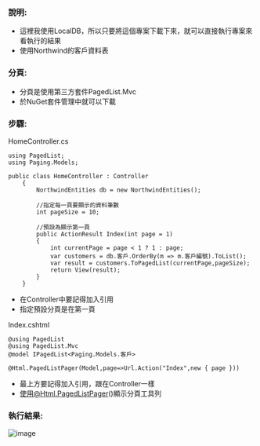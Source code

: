 ### 說明:
* 這裡我使用LocalDB，所以只要將這個專案下載下來，就可以直接執行專案來看執行的結果
* 使用Northwind的客戶資料表

### 分頁:
* 分頁是使用第三方套件PagedList.Mvc
* 於NuGet套件管理中就可以下載

### 步驟:

HomeController.cs
```
using PagedList;
using Paging.Models;
```
```
public class HomeController : Controller
    {
        NorthwindEntities db = new NorthwindEntities();

        //指定每一頁要顯示的資料筆數
        int pageSize = 10;
        
        //預設為顯示第一頁
        public ActionResult Index(int page = 1)
        {
            int currentPage = page < 1 ? 1 : page;
            var customers = db.客戶.OrderBy(m => m.客戶編號).ToList();
            var result = customers.ToPagedList(currentPage,pageSize);
            return View(result);
        }
    }
```
* 在Controller中要記得加入引用
* 指定預設分頁是在第一頁

Index.cshtml
```
@using PagedList
@using PagedList.Mvc
@model IPagedList<Paging.Models.客戶>
```
```
@Html.PagedListPager(Model,page=>Url.Action("Index",new { page }))
```

* 最上方要記得加入引用，跟在Controller一樣
* 使用@Html.PagedListPager()顯示分頁工具列

### 執行結果:
![image](https://user-images.githubusercontent.com/30917086/102493907-d5c6e100-40ae-11eb-94d1-46818f466d45.png)




